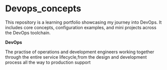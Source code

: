 # Devops_concepts
This repository is a learning portfolio showcasing my journey into DevOps. It includes core concepts, configuration examples, and mini projects across the DevOps toolchain.

**DevOps**

The practise of operations and development engineers working together through the entire service lifecycle,from the design and development process all the way to production support
